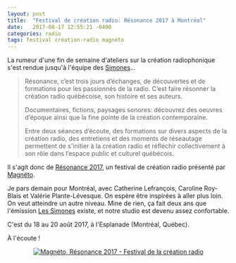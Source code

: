 ```yaml
---
layout: post
title:  "Festival de création radio: Résonance 2017 à Montréal"
date:   2017-08-17 12:55:21 -0400
categories: radio
tags: festival création-radio magnéto
---
```

La rumeur d'une fin de semaine d'ateliers sur la création radiophonique s'est rendue jusqu'à l'équipe des [Simones][FB-LS]...  
>Résonance, c’est trois jours d’échanges, de découvertes et de formations pour les passionnés de la radio. C’est faire résonner la création radio québécoise, son histoire et ses auteurs.
>
>Documentaires, fictions, paysages sonores: découvrez des oeuvres d’époque ainsi que la fine pointe de la création contemporaine.
>
>Entre deux séances d’écoute, des formations sur divers aspects de la création radio, des entretiens et des moments de réseautage permettent de s'initier à la création radio et réfléchir collectivement à son rôle dans l’espace public et culturel québécois.

Il s'agit donc de [Résonance 2017][Résonance], un festival de création radio présenté par [Magnéto][Magnéto].

Je pars demain pour Montréal, avec Catherine Lefrançois, Caroline Roy-Blais et Valérie Plante-Lévesque. On espère être inspirées à aller plus loin. On veut atteindre un autre niveau. Mine de rien, ça fait deux ans que l'émission [Les Simones][FB-LS] existe, et notre studio est devenu assez confortable.

C'est du 18 au 20 août 2017, à l'Esplanade (Montréal, Québec).

À l'écoute !

<center>
<a href="http://www.festivalresonance.com">
<img class="full-width" border="0" alt="Magnéto, Résonance 2017 - Festival de la création radio" title="Résonance 2017" src="{{site.url}}/img/Magneto-resonance-2017.jpg">
</a>
</center>

[Résonance]:http://www.festivalresonance.com
[Magnéto]:http://www.magnetobalado.com
[FB-LS]:https://www.facebook.com/LesSimonesCKIA/

